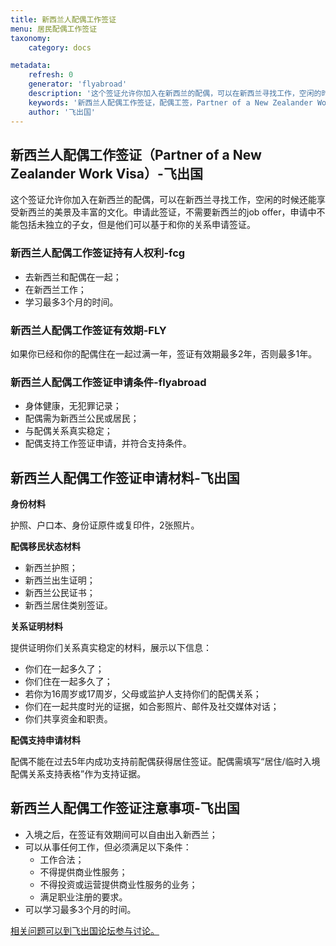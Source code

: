 ```yaml
---
title: 新西兰人配偶工作签证
menu: 居民配偶工作签证
taxonomy:
    category: docs

metadata:
    refresh: 0
    generator: 'flyabroad'
    description: '这个签证允许你加入在新西兰的配偶，可以在新西兰寻找工作，空闲的时候还能享受新西兰的美景及丰富的文化。申请此签证，不需要新西兰的job offer，申请中不能包括未独立的子女，但是他们可以基于和你的关系申请签证。'
    keywords: '新西兰人配偶工作签证，配偶工签，Partner of a New Zealander Work Visa'
    author: '飞出国'
---
```


## 新西兰人配偶工作签证（Partner of a New Zealander Work Visa）-飞出国

这个签证允许你加入在新西兰的配偶，可以在新西兰寻找工作，空闲的时候还能享受新西兰的美景及丰富的文化。申请此签证，不需要新西兰的job offer，申请中不能包括未独立的子女，但是他们可以基于和你的关系申请签证。

### 新西兰人配偶工作签证持有人权利-fcg

* 去新西兰和配偶在一起；
* 在新西兰工作；
* 学习最多3个月的时间。

### 新西兰人配偶工作签证有效期-FLY

如果你已经和你的配偶住在一起过满一年，签证有效期最多2年，否则最多1年。

### 新西兰人配偶工作签证申请条件-flyabroad

* 身体健康，无犯罪记录；
* 配偶需为新西兰公民或居民；
* 与配偶关系真实稳定；
* 配偶支持工作签证申请，并符合支持条件。

## 新西兰人配偶工作签证申请材料-飞出国

**身份材料**

护照、户口本、身份证原件或复印件，2张照片。

**配偶移民状态材料**

* 新西兰护照；
* 新西兰出生证明；
* 新西兰公民证书；
* 新西兰居住类别签证。

**关系证明材料**

提供证明你们关系真实稳定的材料，展示以下信息：

* 你们在一起多久了；
* 你们住在一起多久了；
* 若你为16周岁或17周岁，父母或监护人支持你们的配偶关系；
* 你们在一起共度时光的证据，如合影照片、邮件及社交媒体对话；
* 你们共享资金和职责。

**配偶支持申请材料**

配偶不能在过去5年内成功支持前配偶获得居住签证。配偶需填写“居住/临时入境配偶关系支持表格”作为支持证据。

## 新西兰人配偶工作签证注意事项-飞出国

* 入境之后，在签证有效期间可以自由出入新西兰；
* 可以从事任何工作，但必须满足以下条件：
    * 工作合法；
    * 不得提供商业性服务；
    * 不得投资或运营提供商业性服务的业务；
    * 满足职业注册的要求。
* 可以学习最多3个月的时间。

[相关问题可以到飞出国论坛参与讨论。](http://bbs.fcgvisa.com/t/5201?target=_blank)
